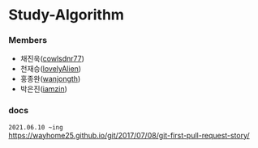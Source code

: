 # Study-Algorithm

### Members
- 채진욱([cowlsdnr77](https://github.com/cowlsdnr77))
- 천재승([lovelyAlien](https://github.com/lovelyAlien))
- 홍종완([wanjongth](https://github.com/wanjongth))
- 박은진([iamzin](https://github.com/iamzin))

### docs
<code>2021.06.10 ~ing</code> <br>
https://wayhome25.github.io/git/2017/07/08/git-first-pull-request-story/
